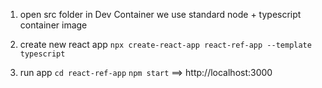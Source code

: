 1. open src folder in Dev Container
    we use standard node + typescript container image

2. create new react app
    `npx create-react-app react-ref-app --template typescript`

3. run app
    `cd react-ref-app`
    `npm start` ==> http://localhost:3000